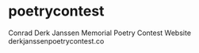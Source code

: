 poetrycontest
=============

Conrad Derk Janssen Memorial Poetry Contest Website derkjanssenpoetrycontest.co
